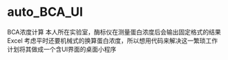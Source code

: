 # auto_BCA_UI
BCA浓度计算
本人所在实验室，酶标仪在测量蛋白浓度后会输出固定格式的结果Excel
考虑平时还要机械式的换算蛋白浓度，所以想用代码来解决这一繁琐工作
计划将其做成一个含UI界面的桌面小程序
